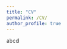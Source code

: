 ```yaml
---
title: "CV"
permalink: /CV/
author_profile: true
---
```




abcd
<!-- <embed src="/assets/download/CV.pdf" type="application/pdf" />
 -->
<!-- header:
  image: assets/images/banner.jpg -->